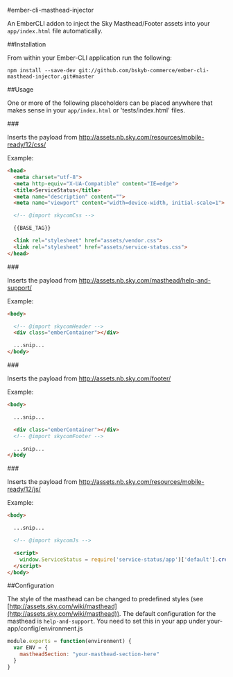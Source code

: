 #ember-cli-masthead-injector


An EmberCLI addon to inject the Sky Masthead/Footer assets into your `app/index.html` file automatically.


##Installation

From within your Ember-CLI application run the following:

```npm install --save-dev git://github.com/bskyb-commerce/ember-cli-masthead-injector.git#master```

##Usage

One or more of the following placeholders can be placed anywhere that makes sense in your `app/index.html` or 'tests/index.html' files.

###<!-- @import skycomCss -->

Inserts the payload from http://assets.nb.sky.com/resources/mobile-ready/12/css/

Example:


```html
<head>
  <meta charset="utf-8">
  <meta http-equiv="X-UA-Compatible" content="IE=edge">
  <title>ServiceStatus</title>
  <meta name="description" content="">
  <meta name="viewport" content="width=device-width, initial-scale=1">

  <!-- @import skycomCss -->

  {{BASE_TAG}}

  <link rel="stylesheet" href="assets/vendor.css">
  <link rel="stylesheet" href="assets/service-status.css">
</head>
```

###<!-- @import skycomHeader -->

Inserts the payload from http://assets.nb.sky.com/masthead/help-and-support/

Example:

```html
<body>

  <!-- @import skycomHeader -->
  <div class="emberContainer"></div>

  ...snip...
</body>
```

###<!-- @import skycomFooter -->

Inserts the payload from http://assets.nb.sky.com/footer/

Example:

```html
<body>

  ...snip...

  <div class="emberContainer"></div>
  <!-- @import skycomFooter -->

  ...snip...
</body
```

###<!-- @import skycomJs -->

Inserts the payload from http://assets.nb.sky.com/resources/mobile-ready/12/js/

Example:

```html
<body>

  ...snip...

  <!-- @import skycomJs -->

  <script>
    window.ServiceStatus = require('service-status/app')['default'].create(ServiceStatusENV.APP);
  </script>
</body>
```

##Configuration

The style of the masthead can be changed to predefined styles (see [http://assets.sky.com/wiki/masthead](http://assets.sky.com/wiki/masthead)). The default configuration for the masthead is `help-and-support`. 
You need to set this in your app under your-app/config/environment.js

```js
module.exports = function(environment) {
  var ENV = {
    mastheadSection: "your-masthead-section-here"
  }
}
```
